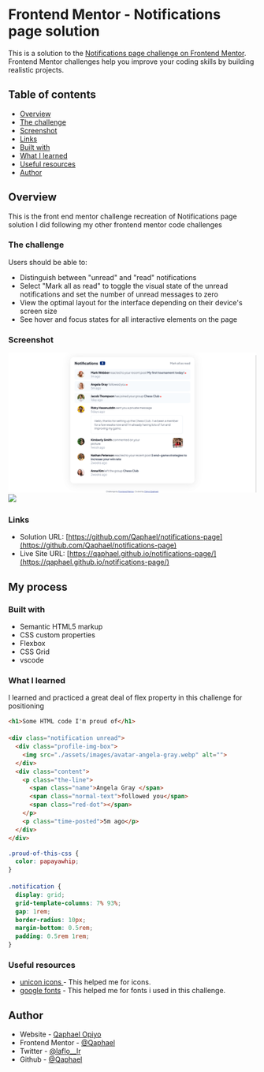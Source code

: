 # Frontend Mentor - Notifications page solution

This is a solution to the [Notifications page challenge on Frontend Mentor](https://www.frontendmentor.io/challenges/notifications-page-DqK5QAmKbC). Frontend Mentor challenges help you improve your coding skills by building realistic projects. 

## Table of contents

-   [Overview](#overview)
  - [The challenge](#the-challenge)
  - [Screenshot](#screenshot)
  - [Links](#links)
  - [Built with](#built-with)
  - [What I learned](#what-i-learned)
  - [Useful resources](#useful-resources)
  - [Author](#author)


## Overview
This is the front end mentor challenge recreation of Notifications page solution I did following my other frontend mentor code challenges

### The challenge

Users should be able to:

- Distinguish between "unread" and "read" notifications
- Select "Mark all as read" to toggle the visual state of the unread notifications and set the number of unread messages to zero
- View the optimal layout for the interface depending on their device's screen size
- See hover and focus states for all interactive elements on the page

### Screenshot

![](./screenshots/desktop-view.png)
![](./screenshots/mobile-vew.png)

### Links

- Solution URL: [https://github.com/Qaphael/notifications-page](https://github.com/Qaphael/notifications-page)
- Live Site URL: [https://qaphael.github.io/notifications-page/](https://qaphael.github.io/notifications-page/)

## My process

### Built with

- Semantic HTML5 markup
- CSS custom properties
- Flexbox
- CSS Grid
- vscode

### What I learned

I learned and practiced a great deal of flex property in this challenge for positioning

```html
<h1>Some HTML code I'm proud of</h1>

<div class="notification unread">
  <div class="profile-img-box">
    <img src="./assets/images/avatar-angela-gray.webp" alt="">
  </div>
  <div class="content">
    <p class="the-line">
      <span class="name">Angela Gray </span>
      <span class="normal-text">followed you</span>
      <span class="red-dot"></span>
    </p>
    <p class="time-posted">5m ago</p>
  </div>
</div>

```
```css
.proud-of-this-css {
  color: papayawhip;
}

.notification {
  display: grid;
  grid-template-columns: 7% 93%;
  gap: 1rem;
  border-radius: 10px;
  margin-bottom: 0.5rem;
  padding: 0.5rem 1rem;
}

```

### Useful resources

- [unicon icons ](https://iconscout.com/unicons) - This helped me for icons.
- [google fonts](https://fonts.google.com/) - This helped me for fonts i used in this challenge.

## Author

- Website - [Qaphael Opiyo](https://qaphael-portfolio-website.web.app/)
- Frontend Mentor - [@Qaphael](https://www.frontendmentor.io/profile/Qaphael)
- Twitter - [@laflo__lr](https://twitter.com/Laflo_lr)
- Github - [@Qaphael](https://github.com/Qaphael)

